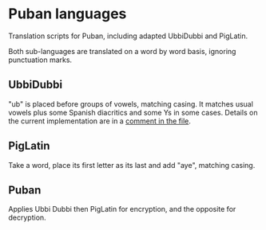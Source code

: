 # Puban languages

Translation scripts for Puban, including adapted UbbiDubbi and PigLatin.

Both sub-languages are translated on a word by word basis, ignoring punctuation marks.

## UbbiDubbi

"ub" is placed before groups of vowels, matching casing. It matches usual vowels plus some Spanish diacritics and some Ys in some cases. Details on the current implementation are in a [comment in the file](./src/ubbi-dubbi.ts).

## PigLatin

Take a word, place its first letter as its last and add "aye", matching casing.

## Puban

Applies Ubbi Dubbi then PigLatin for encryption, and the opposite for decryption.
